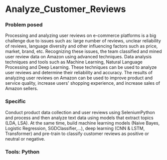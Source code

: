 # Analyze_Customer_Reviews
### Problem posed
Processing and analyzing user reviews on e-commerce platforms is a big challenge due to issues such as: large number of reviews, unclear reliability of reviews, language diversity and other influencing factors such as price, market, brand, etc. Recognizing these issues, the team classified and mined user review data on Amazon using advanced techniques. Data analysis techniques and tools such as Machine Learning, Natural Language Processing and Deep Learning. These techniques can be used to analyze user reviews and determine their reliability and accuracy. The results of analyzing user reviews on Amazon can be used to improve product and service quality, increase users' shopping experience, and increase sales of Amazon sellers.
### Specific
Conduct product data collection and user reviews using SeleniumPython and process and then analyze text data using models that extract topics (LDA, LSA). At the same time, build machine learning models (Naive Bayes, Logistic Regression, SGDClassifier,...), deep learning (CNN & LSTM, Transformer) and pre-train to classify customer reviews as positive or neutral or negative.
### Tools: Python
